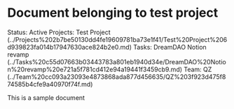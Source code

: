 # Document belonging to test project

Status: Active
Projects: Test Project (../Projects%202b7be50130dd4fe19609781ba73e1f41/Test%20Project%206d939823fa014b17947630ace824b2e0.md)
Tasks: DreamDAO Notion revamp (../Tasks%20c55d07663b03443783a801eb1940d34e/DreamDAO%20Notion%20revamp%20e721a5f781cd412e94a19441f3459cb9.md)
Team: QZ (../Team%20cc093a23093e4873868ada877d456635/QZ%203f923d475f874585b4cfe9a40970f74f.md)

This is a sample document